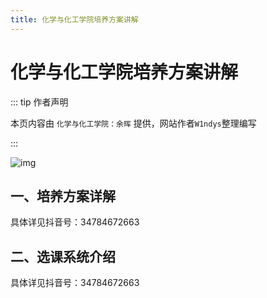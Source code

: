 ```yaml
---
title: 化学与化工学院培养方案讲解
---
```


# 化学与化工学院培养方案讲解

::: tip 作者声明

本页内容由 `化学与化工学院：余晖` 提供，网站作者`W1ndys`整理编写

:::

![img](https://picx.zhimg.com/80/v2-ee8691f3a785838718ceb1e0baf25d64.png)

## 一、培养方案详解

具体详见抖音号：34784672663

## 二、选课系统介绍

具体详见抖音号：34784672663
